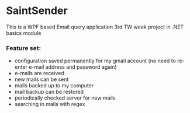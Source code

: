 # SaintSender
This is a WPF based Email query application 
3rd TW week project in .NET basics module



### Feature set:
* configuration saved permanently for my gmail account (no need to re-enter e-mail address and password again)
* e-mails are received
* new mails can be sent
* mails backed up to my computer
* mail backup can be restored
* periodically checked server for new mails
* searching in mails with regex
